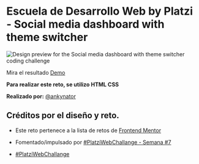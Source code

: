 # Escuela de Desarrollo Web by Platzi - Social media dashboard with theme switcher

![Design preview for the Social media dashboard with theme switcher coding challenge](./design/desktop-preview.jpg)

Mira el resultado [Demo](https://ankynator.github.io/social-media-challenge-S7/)

**Para realizar este reto, se utilizo HTML CSS**

**Realizado por:** [@ankynator](https://twitter.com/ankynator)

## Créditos por el diseño y reto.

- Este reto pertenece a la lista de retos de [Frontend Mentor](https://www.frontendmentor.io)

- Fomentado/impulsado por [#PlatziWebChallange - Semana #7](https://platzi.com/comunidad/platziwebchallange-semana-7/)

- [#PlatziWebChallange](https://platzi.com/blog/platzi_web_challenge/)
